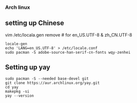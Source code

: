 ### Arch linux
## setting up Chinese
vim /etc/locala.gen
remove # for en_US.UTF-8 & zh_CN.UTF-8
```
locale-gen
echo 'LANG=en_US.UTF-8' > /etc/locale.conf 
sudo pacman -S adobe-source-han-serif-cn-fonts wqy-zenhei
```
## Setting up yay
```
sudo pacman -S --needed base-devel git
git clone https://aur.archlinux.org/yay.git
cd yay
makepkg -si
yay --version
```
